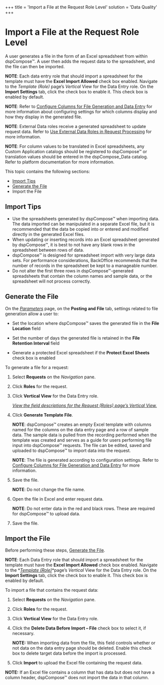 +++
title = 'Import a File at the Request Role Level'
solution = 'Data Quality'
+++

# Import a File at the Request Role Level

A user generates a file in the form of an Excel spreadsheet from within
dspCompose™. A user then adds the request data to the spreadsheet, and
the file can then be imported.

**NOTE**: Each data entry role that should import a spreadsheet for the
template must have the **Excel Import Allowed** check box enabled.
Navigate to the *Template (Role)* page’s *Vertical* View for the Data
Entry role. On the **Import Settings** tab, click the check box to
enable it. This check box is enabled by default.

**NOTE**: Refer to [Configure Columns for File Generation and Data
Entry](Configure_Columns_for_File_Generation) for more information
about configuring settings for which columns display and how they
display in the generated file.

**NOTE**: External Data roles receive a generated spreadsheet to update
request data. Refer to [Use External Data Roles in Request
Processing](Use_External_Data_Roles_in_Request_Processing) for more
information.

**NOTE**: For column values to be translated in Excel spreadsheets, any
Custom Application catalogs should be registered to dspCompose™ or
translation values should be entered in the dspCompose\_Data catalog.
Refer to platform documentation for more information.

This topic contains the following sections:

  - [Import Tips](#Import_Tips)
  - [Generate the File](#Generate_the_File)
  - Import the File

## <span id="Import_Tips"></span>Import Tips

  - Use the spreadsheets generated by dspCompose™ when importing data.
    The data imported can be manipulated in a separate Excel file, but
    it is recommended that the data be copied into or entered and
    modified directly in the generated Excel files.
  - When updating or inserting records into an Excel spreadsheet
    generated by dspCompose™, it is best to not have any blank rows in
    the spreadsheet between rows of data.
  - dspCompose™ is designed for spreadsheet import with very large data
    sets. For performance considerations, BackOffice recommends that the
    number of records in the spreadsheet be kept to a manageable number.
  - Do not alter the first three rows in dspCompose™-generated
    spreadsheets that contain the column names and sample data, or the
    spreadsheet will not process correctly.

## <span id="Generate_the_File"></span>Generate the File

On the *[Parameters](../Page_Desc/Parameters)* page, on the
**Posting and File** tab, settings related to file generation allow a
user to:

  - Set the location where dspCompose™ saves the generated file in the
    **File Location** field

  - Set the number of days the generated file is retained in the **File
    Retention Interval** field

  - Generate a protected Excel spreadsheet if the **Protect Excel
    Sheets** check box is enabled

To generate a file for a request:

1.  Select **Requests** on the *Navigation
    <span style="font-style: normal;">pane</span>*.

2.  Click **Roles** for the request.

3.  Click **Vertical View** for the Data Entry role.
    
    *[View the field descriptions for the Request (Roles) page’s
    Vertical View.](../Page_Desc/Request_H#Request_V_All_Tabs)*

4.  Click **Generate Template File**.
    
    **NOTE**: dspCompose™ creates an empty Excel template with columns
    named for the columns on the data entry page and a row of sample
    data. The sample data is pulled from the recording performed when
    the template was created and serves as a guide for users performing
    file input into dspCompose™ requests. The file can be edited, saved
    and uploaded to dspCompose™ to import data into the request.
    
    **NOTE**: The file is generated according to configuration settings.
    Refer to [Configure Columns for File Generation and Data
    Entry](Configure_Columns_for_File_Generation) for more
    information.

5.  Save the file.
    
    **NOTE**: Do not change the file name.

6.  Open the file in Excel and enter request data.
    
    **NOTE**: Do not enter data in the red and black rows. These are
    required for dspCompose™ to upload data.

7.  Save the file.

## <span id="Import_the_File"></span>Import the File

Before performing these steps, [Generate the File](#Generate_the_File).

**NOTE**: Each Data Entry role that should import a spreadsheet for the
template must have the **Excel Import Allowed** check box enabled.
Navigate to the *[*Template
(Role)*](../Page_Desc/Template_Role_H)*page’s *Vertical* View for
the Data Entry role. On the **Import Settings** tab, click the check box
to enable it. This check box is enabled by default.

To import a file that contains the request data:

1.  Select **Requests** on the *Navigation
    <span style="font-style: normal;">pane</span>*.

2.  Click **Roles** for the request.

3.  Click **Vertical View** for the Data Entry role.

4.  Click the **Delete Data Before Import – File** check box to select
    it, if necessary.
    
    **NOTE:** When importing data from the file, this field controls
    whether or not data on the data entry page should be deleted. Enable
    this check box to delete target data before the import is processed.

5.  Click **Import** to upload the Excel file containing the request
    data.

**NOTE:** If an Excel file contains a column that has data but does not
have a column header, dspCompose™ does not import the data in that
column.
